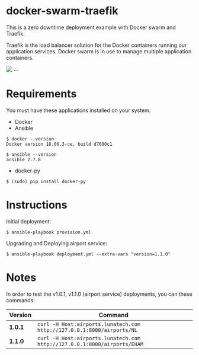 # docker-swarm-traefik

This is a zero downtime deployment example with Docker swarm and Traefik. 

Traefik is the load balancer solution for the Docker containers running our application services. Docker swarm is in use to manage multiple application containers.


<img src="https://i.postimg.cc/Tw94GvxP/traefik.jpg">
--

# Requirements

You must have these applications installed on your system.

- Docker
- Ansible

```
$ docker --version
Docker version 18.06.3-ce, build d7080c1

$ ansible --version
ansible 2.7.8
```

- docker-py

```
$ (sudo) pip install docker-py
```


# Instructions

Initial deployment:

```
$ ansible-playbook provision.yml
```

Upgrading and Deploying airport service:

```
$ ansible-playbook deployment.yml --extra-vars "version=1.1.0"
```

# Notes

In order to test the v1.0.1, v1.1.0 (airport service) deployments, you can these commands:


| Version   | Command                                                                  |
|-----------|--------------------------------------------------------------------------|
| **1.0.1** | `curl -H Host:airports.lunatech.com http://127.0.0.1:8000/airports/NL`   |
| **1.1.0** | `curl -H Host:airports.lunatech.com http://127.0.0.1:8000/airports/EHAM` |
